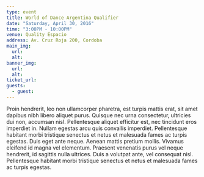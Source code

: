 ```yaml
---
type: event
title: World of Dance Argentina Qualifier
date: "Saturday, April 30, 2016"
time: "3:00PM - 10:00PM"
venue: Quality Espacio
address: Av. Cruz Roja 200, Cordoba
main_img:
  url:
  alt:
banner_img:
  url:
  alt:
ticket_url: 
guests:
  - guest:
---
```

Proin hendrerit, leo non ullamcorper pharetra, est turpis mattis erat, sit amet dapibus nibh libero aliquet purus. Quisque nec urna consectetur, ultricies dui non, accumsan nisl. Pellentesque aliquet efficitur est, nec tincidunt eros imperdiet in. Nullam egestas arcu quis convallis imperdiet. Pellentesque habitant morbi tristique senectus et netus et malesuada fames ac turpis egestas. Duis eget ante neque. Aenean mattis pretium mollis. Vivamus eleifend id magna vel elementum. Praesent venenatis purus vel neque hendrerit, id sagittis nulla ultrices. Duis a volutpat ante, vel consequat nisl. Pellentesque habitant morbi tristique senectus et netus et malesuada fames ac turpis egestas.

